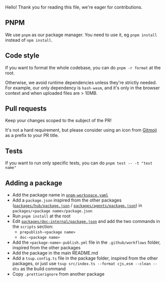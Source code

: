 Hello! Thank you for reading this file, we're eager for contributions.

## PNPM

We use `pnpm` as our package manager. You need to use it, eg `pnpm install` instead of `npm install`.

## Code style

If you want to format the whole codebase, you can do `pnpm -r format` at the root.

Otherwise, we avoid runtime dependencies unless they're strictly needed. For example, our only dependency is `hash-wasm`, and it's only in the browser context and when uploaded files are > 10MB.

## Pull requests

Keep your changes scoped to the subject of the PR!

It's not a hard requirement, but please consider using an icon from [Gitmoji](https://gitmoji.dev/) as a prefix to your PR title.

## Tests

If you want to run only specific tests, you can do `pnpm test -- -t "test name"`

## Adding a package

- Add the package name in [`pnpm-workspace.yaml`](pnpm-workspace.yaml)
- Add a `package.json` inspired from the other packages ([`packages/hub/package.json`](packages/hub/package.json) / [`packages/agents/package.json`](packages/agents/package.json)) in `packages/<package name>/package.json`
- Run `pnpm install` at the root
- Edit [`packages/doc-internal/package.json`](packages/doc-internal/package.json) and add the two commands in the `scripts` section:
  - `prepublish-<package name>`
  - `doc-<package name>`
- Add the `<package-name>-publish.yml` file in the `.github/workflows` folder, inspired from the other packages
- Add the package in the main README.md
- Add a `tsup.config.ts` file in the package folder, inspired from the other packages, or just use `tsup src/index.ts --format cjs,esm --clean --dts` as the build command
- Copy `.prettierignore` from another package